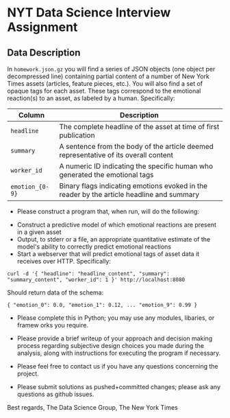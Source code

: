 # NYT Data Science Interview Assignment

## Data Description

In `homework.json.gz` you will find a series of JSON objects
  (one object per decompressed line)
containing partial content of a number of New York Times assets
  (articles, feature pieces, etc.).
You will also find a set of opaque tags for each asset.
These tags correspond to the emotional reaction(s) to an asset,
as labeled by a human. Specifically:

|Column|Description|
|------|-----------|
|`headline`|The complete headline of the asset at time of first publication|
|`summary`|A sentence from the body of the article deemed representative of its overall content|
|`worker_id`|A numeric ID indicating the specific human who generated the emotional tags|
|`emotion_{0-9}`|Binary flags indicating emotions evoked in the reader by the article headline and summary|


- Please construct a program that, when run, will do the following:

* Construct a predictive model of which emotional reactions are present in a given asset
* Output, to stderr or a file, an appropriate quantitative estimate of the model's ability to correctly predict emotional reactions
* Start a webserver that will predict emotional tags of asset data it receives over HTTP. Specifically:

```
curl -d '{ "headline": "headline_content", "summary": "summary_content", "worker_id": 1 }' http://localhost:8080
```

Should return data of the schema:
```
{ "emotion_0": 0.0, "emotion_1": 0.12, ... "emotion_9": 0.99 }
```

- Please complete this in Python; you may use any modules, libaries, or framew    orks you require.

- Please provide a brief writeup of your approach and decision making process regarding subjective design choices you made during the analysis, along with instructions for executing the program if necessary.

- Please feel free to contact us if you have any questions concerning the project.

- Please submit solutions as pushed+committed changes; please ask any questions as github issues.

Best regards, The Data Science Group, The New York Times

